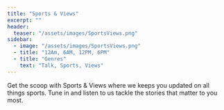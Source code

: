 ```yaml
---
title: "Sports & Views"
excerpt: ""
header:
  teaser: "/assets/images/SportsViews.png"
sidebar:
  - image: "/assets/images/SportsViews.png"
  - title: "12Am, 6AM, 12PM, 6PM"
  - title: "Genres"
    text: "Talk, Sports, Views"
---
```


Get the scoop with Sports & Views where we keeps you updated on all things sports. Tune in and listen to us tackle the stories that matter to you most.
